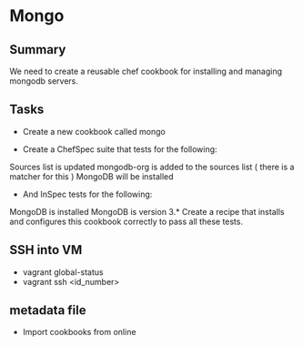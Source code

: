 # Mongo

## Summary
We need to create a reusable chef cookbook for installing and managing mongodb servers.

## Tasks
- Create a new cookbook called mongo

- Create a ChefSpec suite that tests for the following:

Sources list is updated
mongodb-org is added to the sources list ( there is a matcher for this )
MongoDB will be installed

- And InSpec tests for the following:

MongoDB is installed
MongoDB is version 3.*
Create a recipe that installs and configures this cookbook correctly to pass all these tests.

## SSH into VM
- vagrant global-status
- vagrant ssh <id_number>

## metadata file
- Import cookbooks from online
